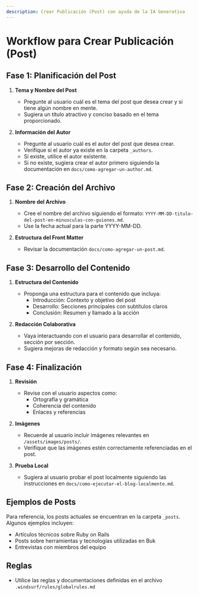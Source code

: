```yaml
---
description: Crear Publicación (Post) con ayuda de la IA Generativa
---
```


# Workflow para Crear Publicación (Post)

## Fase 1: Planificación del Post

1. **Tema y Nombre del Post**
   - Pregunte al usuario cuál es el tema del post que desea crear y si tiene algún nombre en mente.
   - Sugiera un título atractivo y conciso basado en el tema proporcionado.

2. **Información del Autor**
   - Pregunte al usuario cuál es el autor del post que desea crear.
   - Verifique si el autor ya existe en la carpeta `_authors`.
   - Si existe, utilice el autor existente.
   - Si no existe, sugiera crear el autor primero siguiendo la documentación en `docs/como-agregar-un-author.md`.

## Fase 2: Creación del Archivo

1. **Nombre del Archivo**
   - Cree el nombre del archivo siguiendo el formato: `YYYY-MM-DD-titulo-del-post-en-minusculas-con-guiones.md`.
   - Use la fecha actual para la parte YYYY-MM-DD.

2. **Estructura del Front Matter**
   - Revisar la documentación `docs/como-agregar-un-post.md`.

## Fase 3: Desarrollo del Contenido

1. **Estructura del Contenido**
   - Proponga una estructura para el contenido que incluya:
     - Introducción: Contexto y objetivo del post
     - Desarrollo: Secciones principales con subtítulos claros
     - Conclusión: Resumen y llamado a la acción

2. **Redacción Colaborativa**
   - Vaya interactuando con el usuario para desarrollar el contenido, sección por sección.
   - Sugiera mejoras de redacción y formato según sea necesario.

## Fase 4: Finalización

1. **Revisión**
   - Revise con el usuario aspectos como:
     - Ortografía y gramática
     - Coherencia del contenido
     - Enlaces y referencias

2. **Imágenes**
   - Recuerde al usuario incluir imágenes relevantes en `/assets/images/posts/`.
   - Verifique que las imágenes estén correctamente referenciadas en el post.

3. **Prueba Local**
   - Sugiera al usuario probar el post localmente siguiendo las instrucciones en `docs/como-ejecutar-el-blog-localmente.md`.

## Ejemplos de Posts

Para referencia, los posts actuales se encuentran en la carpeta `_posts`. Algunos ejemplos incluyen:

- Artículos técnicos sobre Ruby on Rails
- Posts sobre herramientas y tecnologías utilizadas en Buk
- Entrevistas con miembros del equipo

## Reglas

- Utilice las reglas y documentaciones definidas en el archivo `.windsurf/rules/globalrules.md`
